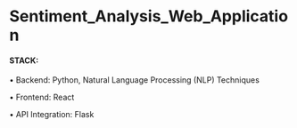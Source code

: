 # Sentiment_Analysis_Web_Application

#### STACK:
•	Backend: Python, Natural Language Processing (NLP) Techniques

•	Frontend: React

•	API Integration: Flask
